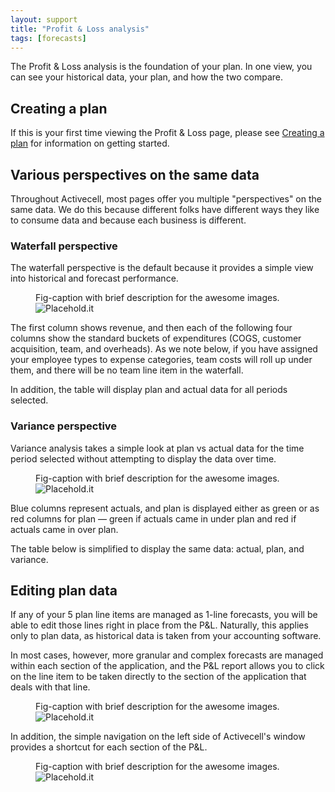 ```yaml
---
layout: support
title: "Profit & Loss analysis"
tags: [forecasts]
---
```


The Profit & Loss analysis is the foundation of your plan. In one view, you can see your historical data, your plan, and how the two compare.

## Creating a plan

If this is your first time viewing the Profit & Loss page, please see [Creating a plan]() for information on getting started.

## Various perspectives on the same data

Throughout Activecell, most pages offer you multiple "perspectives" on the same data. We do this because different folks have different ways they like to consume data and because each business is different.

### Waterfall perspective

The waterfall perspective is the default because it provides a simple view into historical and forecast performance.

<figure>
  <figcaption>Fig-caption with brief description for the awesome images.</figcaption>
  <img src=" http://placehold.it/800x600" alt="Placehold.it" class="img-responsive">
</figure>

The first column shows revenue, and then each of the following four columns show the standard buckets of expenditures (COGS, customer acquisition, team, and overheads). As we note below, if you have assigned your employee types to expense categories, team costs will roll up under them, and there will be no team line item in the waterfall.

In addition, the table will display plan and actual data for all periods selected.

<!-- ### Bullets perspective

The bullet chart is a tricky one, but once you are accustomed to the data it displays, it can be a powerful view into your data. -->

### Variance perspective

Variance analysis takes a simple look at plan vs actual data for the time period selected without attempting to display the data over time.

<figure>
  <figcaption>Fig-caption with brief description for the awesome images.</figcaption>
  <img src=" http://placehold.it/800x600" alt="Placehold.it" class="img-responsive">
</figure>

Blue columns represent actuals, and plan is displayed either as green or as red columns for plan — green if actuals came in under plan and red if actuals came in over plan.

The table below is simplified to display the same data: actual, plan, and variance.

<!-- ### Team vs Non-team perspective -->

## Editing plan data

If any of your 5 plan line items are managed as 1-line forecasts, you will be able to edit those lines right in place from the P&L. Naturally, this applies only to plan data, as historical data is taken from your accounting software.

In most cases, however, more granular and complex forecasts are managed within each section of the application, and the P&L report allows you to click on the line item to be taken directly to the section of the application that deals with that line.

<figure>
  <figcaption>Fig-caption with brief description for the awesome images.</figcaption>
  <img src=" http://placehold.it/800x600" alt="Placehold.it" class="img-responsive">
</figure>

In addition, the simple navigation on the left side of Activecell's window provides a shortcut for each section of the P&L.

<figure>
  <figcaption>Fig-caption with brief description for the awesome images.</figcaption>
  <img src=" http://placehold.it/800x600" alt="Placehold.it" class="img-responsive">
</figure>